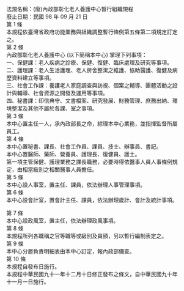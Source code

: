 法規名稱：(廢)內政部彰化老人養護中心暫行組織規程  
廢止日期：民國 98 年 09 月 21 日  
第 1 條  
本規程依臺灣省政府功能業務與組織調整暫行條例第五條第二項規定訂定  
之。  
第 2 條  
內政部彰化老人養護中心 (以下簡稱本中心) 掌理下列事項：  
一、保健課：老人疾病之診療、保健、復健、臨床處理及研究等事項。  
二、護理課：老人生活護理、老人房舍整潔之維護、協助醫護、復健及病  
歷資料建立等事項。  
三、社會工作課：養護老人家庭調查與訪視、個案之輔導、團體活動之設  
計與輔導、社會資源之開發及運用等事項。  
四、秘書課：印信典守、文書檔案、研究發展、財務管理、庶務出納、環  
境整潔及其他不屬於各課、室之事項。  
第 3 條  
本中心置主任一人，承內政部長之命，綜理本中心業務，並指揮監督所屬  
員工。  
第 4 條  
本中心置秘書、課長、社會工作員、課員、技士、辦事員、書記。  
本中心置醫師、藥師、營養員、護理長、復健員、護士。  
第一項主管保健、護理業務之課長職務，必要時得依醫事人員人事條例規  
定，由相當級別之相關醫事人員擔任。  
第 5 條  
本中心設人事室，置主任、課員，依法辦理人事管理事項。  
第 6 條  
本中心設會計室，置會計主任、課員，依法辦理歲計、會計及統計事項。  


第 7 條  
本中心設政風室，置主任，依法辦理政風事項。  
第 8 條  
本規程所列各職稱之官等職等或級別及員額，另以暫行編制表定之。  
第 9 條  
本中心分層負責明細表由本中心訂定，報內政部備查。  
第 10 條  
本規程自發布日施行。  
本規程中華民國九十一年十二月十日修正發布之條文，自中華民國九十年  
十一月一日施行。  



